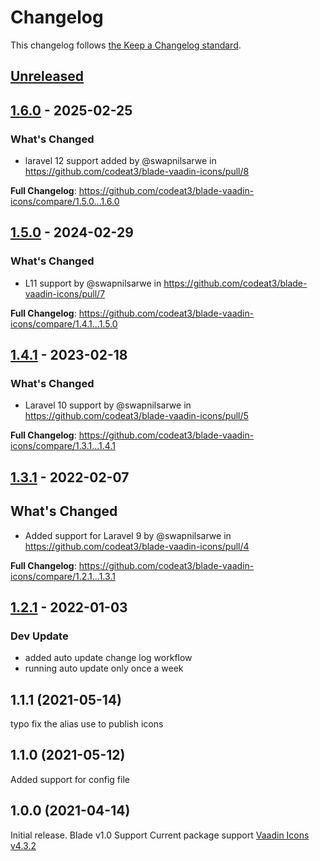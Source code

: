 # Changelog

This changelog follows [the Keep a Changelog standard](https://keepachangelog.com).

## [Unreleased](https://github.com/codeat3/blade-vaadin-icons/compare/1.6.0...HEAD)

## [1.6.0](https://github.com/codeat3/blade-vaadin-icons/compare/1.5.0...1.6.0) - 2025-02-25

### What's Changed

* laravel 12 support added by @swapnilsarwe in https://github.com/codeat3/blade-vaadin-icons/pull/8

**Full Changelog**: https://github.com/codeat3/blade-vaadin-icons/compare/1.5.0...1.6.0

## [1.5.0](https://github.com/codeat3/blade-vaadin-icons/compare/1.4.1...1.5.0) - 2024-02-29

### What's Changed

* L11 support by @swapnilsarwe in https://github.com/codeat3/blade-vaadin-icons/pull/7

**Full Changelog**: https://github.com/codeat3/blade-vaadin-icons/compare/1.4.1...1.5.0

## [1.4.1](https://github.com/codeat3/blade-vaadin-icons/compare/1.3.1...1.4.1) - 2023-02-18

### What's Changed

- Laravel 10 support by @swapnilsarwe in https://github.com/codeat3/blade-vaadin-icons/pull/5

**Full Changelog**: https://github.com/codeat3/blade-vaadin-icons/compare/1.3.1...1.4.1

## [1.3.1](https://github.com/codeat3/blade-vaadin-icons/compare/1.2.1...1.3.1) - 2022-02-07

## What's Changed

- Added support for Laravel 9 by @swapnilsarwe in https://github.com/codeat3/blade-vaadin-icons/pull/4

**Full Changelog**: https://github.com/codeat3/blade-vaadin-icons/compare/1.2.1...1.3.1

## [1.2.1](https://github.com/codeat3/blade-vaadin-icons/compare/1.1.1...1.2.1) - 2022-01-03

### Dev Update

- added auto update change log workflow
- running auto update only once a week

## 1.1.1 (2021-05-14)

typo fix the alias use to publish icons

## 1.1.0 (2021-05-12)

Added support for config file

## 1.0.0 (2021-04-14)

Initial release.
Blade v1.0 Support
Current package support [Vaadin Icons v4.3.2](https://github.com/vaadin/vaadin-icons/releases/tag/v4.3.2)
